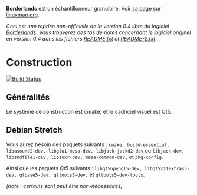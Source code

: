 **Borderlands** est un échantillonneur granulaire. Voir [sa page sur linuxmao.org](http://linuxmao.org/borderlands).

*Ceci est une reprise non-officielle de la version 0.4 libre du logiciel [Borderlands](http://borderlands-granular.com/).
Vous trouverez des tas de notes concernant le logiciel originel en version 0.4 dans les fichiers [README.txt](README.txt) et [README-2.txt](README-2.txt).*


# Construction

[![Build Status](https://semaphoreci.com/api/v1/jpcima/borderlands/branches/master/badge.svg)](https://semaphoreci.com/jpcima/borderlands)

## Généralités

Le système de construction est cmake, et le cadriciel visuel est Qt5.


## Debian Stretch
 
Vous aurez besoin des paquets suivants : `cmake, build-essential, libasound2-dev, libglu1-mesa-dev, libjack-jackd2-dev` ou `libjack-dev, libsndfile1-dev, libsoxr-dev, mesa-common-dev,` et `pkg-config`.

Ainsi que les paquets Qt5 suivants : `libqt5opengl5-dev, libqt5x11extras5-dev, qtbase5-dev, qttools5-dev,` et `qttools5-dev-tools`.

_(note : certains sont peut être non-nécessaires)_
